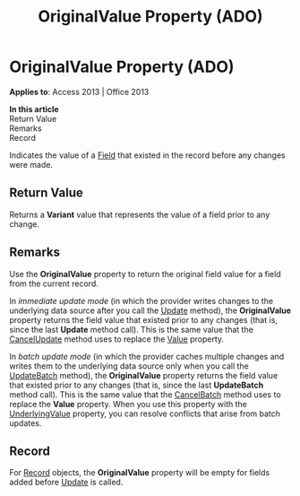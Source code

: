 ﻿---
title: OriginalValue Property (ADO)
TOCTitle: OriginalValue Property (ADO)
ms:assetid: 02ffc728-4692-d439-e2a6-2f02cca53a71
ms:mtpsurl: https://msdn.microsoft.com/library/JJ248798(v=office.15)
ms:contentKeyID: 48542974
ms.date: 09/18/2015
mtps_version: v=office.15
---

# OriginalValue Property (ADO)


**Applies to**: Access 2013 | Office 2013

**In this article**  
Return Value  
Remarks  
Record  

Indicates the value of a [Field](field-object-ado.md) that existed in the record before any changes were made.

## Return Value

Returns a **Variant** value that represents the value of a field prior to any change.

## Remarks

Use the **OriginalValue** property to return the original field value for a field from the current record.

In *immediate update mode* (in which the provider writes changes to the underlying data source after you call the [Update](update-method-ado.md) method), the **OriginalValue** property returns the field value that existed prior to any changes (that is, since the last **Update** method call). This is the same value that the [CancelUpdate](cancelupdate-method-ado.md) method uses to replace the [Value](value-property-ado.md) property.

In *batch update mode* (in which the provider caches multiple changes and writes them to the underlying data source only when you call the [UpdateBatch](updatebatch-method-ado.md) method), the **OriginalValue** property returns the field value that existed prior to any changes (that is, since the last **UpdateBatch** method call). This is the same value that the [CancelBatch](cancelbatch-method-ado.md) method uses to replace the **Value** property. When you use this property with the [UnderlyingValue](underlyingvalue-property-ado.md) property, you can resolve conflicts that arise from batch updates.

## Record

For [Record](record-object-ado.md) objects, the **OriginalValue** property will be empty for fields added before [Update](update-method-ado.md) is called.

